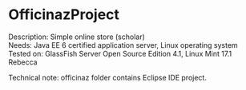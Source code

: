 OfficinazProject
================

Description: Simple online store (scholar)  
Needs: Java EE 6 certified application server, Linux operating system  
Tested on: GlassFish Server Open Source Edition 4.1, Linux Mint 17.1 Rebecca  

Technical note: officinaz folder contains Eclipse IDE project.  
